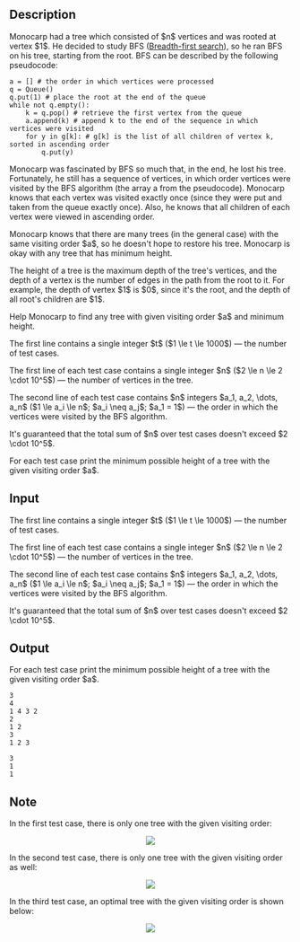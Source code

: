 ## Description

<div><p>Monocarp had a tree which consisted of $n$ vertices and was rooted at vertex $1$. He decided to study BFS (<a href="https://en.wikipedia.org/wiki/Breadth-first_search">Breadth-first search</a>), so he ran BFS on his tree, starting from the root. BFS can be described by the following pseudocode:</p><pre class="lstlisting"><code class="prettyprint">a = [] # the order in which vertices were processed<br>q = Queue()<br>q.put(1) # place the root at the end of the queue<br>while not q.empty():<br>    k = q.pop() # retrieve the first vertex from the queue<br>    a.append(k) # append k to the end of the sequence in which vertices were visited<br>    for y in g[k]: # g[k] is the list of all children of vertex k, sorted in ascending order<br>        q.put(y)<br></code></pre><p>Monocarp was fascinated by BFS so much that, in the end, he lost his tree. Fortunately, he still has a sequence of vertices, in which order vertices were visited by the BFS algorithm (the array <span class="tex-font-style-tt">a</span> from the pseudocode). Monocarp knows that each vertex was visited exactly once (since they were put and taken from the queue exactly once). Also, he knows that all children of each vertex were viewed <span class="tex-font-style-it">in ascending order</span>.</p><p>Monocarp knows that there are many trees (in the general case) with the same visiting order $a$, so he doesn't hope to restore his tree. Monocarp is okay with any tree that <span class="tex-font-style-bf">has minimum height</span>.</p><p><span class="tex-font-style-it">The height</span> of a tree is the maximum depth of the tree's vertices, and the depth of a vertex is the number of edges in the path from the root to it. For example, the depth of vertex $1$ is $0$, since it's the root, and the depth of all root's children are $1$.</p><p>Help Monocarp to find any tree with given visiting order $a$ and minimum height.</p></div><div class="input-specification"><p>The first line contains a single integer $t$ ($1 \le t \le 1000$)&nbsp;— the number of test cases.</p><p>The first line of each test case contains a single integer $n$ ($2 \le n \le 2 \cdot 10^5$)&nbsp;— the number of vertices in the tree.</p><p>The second line of each test case contains $n$ integers $a_1, a_2, \dots, a_n$ ($1 \le a_i \le n$; $a_i \neq a_j$; $a_1 = 1$)&nbsp;— the order in which the vertices were visited by the BFS algorithm.</p><p>It's guaranteed that the total sum of $n$ over test cases doesn't exceed $2 \cdot 10^5$.</p></div><div class="output-specification"><p>For each test case print the minimum possible height of a tree with the given visiting order $a$.</p></div>

## Input

<p>The first line contains a single integer $t$ ($1 \le t \le 1000$)&nbsp;— the number of test cases.</p><p>The first line of each test case contains a single integer $n$ ($2 \le n \le 2 \cdot 10^5$)&nbsp;— the number of vertices in the tree.</p><p>The second line of each test case contains $n$ integers $a_1, a_2, \dots, a_n$ ($1 \le a_i \le n$; $a_i \neq a_j$; $a_1 = 1$)&nbsp;— the order in which the vertices were visited by the BFS algorithm.</p><p>It's guaranteed that the total sum of $n$ over test cases doesn't exceed $2 \cdot 10^5$.</p>

## Output

<p>For each test case print the minimum possible height of a tree with the given visiting order $a$.</p>





```input1
3
4
1 4 3 2
2
1 2
3
1 2 3
```




```output1
3
1
1
```



## Note

<p>In the first test case, there is only one tree with the given visiting order: </p><center> <img class="tex-graphics" src="file://JReI5NBa.png" style="max-width: 100.0%;max-height: 100.0%;"> </center><p>In the second test case, there is only one tree with the given visiting order as well: </p><center> <img class="tex-graphics" src="file://lYg3FKia.png" style="max-width: 100.0%;max-height: 100.0%;"> </center><p>In the third test case, an optimal tree with the given visiting order is shown below: </p><center> <img class="tex-graphics" src="file://sWVgCSCI.png" style="max-width: 100.0%;max-height: 100.0%;"> </center>
